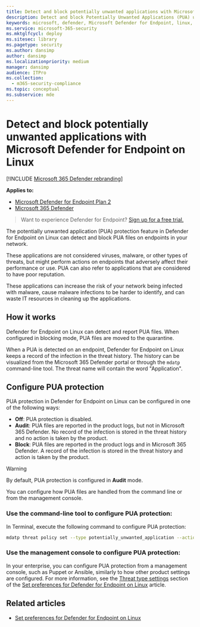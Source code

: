 ```yaml
---
title: Detect and block potentially unwanted applications with Microsoft Defender for Endpoint on Linux
description: Detect and block Potentially Unwanted Applications (PUA) using Microsoft Defender for Endpoint on Linux.
keywords: microsoft, defender, Microsoft Defender for Endpoint, linux, pua, pus
ms.service: microsoft-365-security
ms.mktglfcycl: deploy
ms.sitesec: library
ms.pagetype: security
ms.author: dansimp
author: dansimp
ms.localizationpriority: medium
manager: dansimp
audience: ITPro
ms.collection:
  - m365-security-compliance
ms.topic: conceptual
ms.subservice: mde
---
```


# Detect and block potentially unwanted applications with Microsoft Defender for Endpoint on Linux

[!INCLUDE [Microsoft 365 Defender rebranding](../../includes/microsoft-defender.md)]


**Applies to:**
- [Microsoft Defender for Endpoint Plan 2](https://go.microsoft.com/fwlink/p/?linkid=2154037)
- [Microsoft 365 Defender](https://go.microsoft.com/fwlink/?linkid=2118804)

> Want to experience Defender for Endpoint? [Sign up for a free trial.](https://signup.microsoft.com/create-account/signup?products=7f379fee-c4f9-4278-b0a1-e4c8c2fcdf7e&ru=https://aka.ms/MDEp2OpenTrial?ocid=docs-wdatp-investigateip-abovefoldlink)

The potentially unwanted application (PUA) protection feature in Defender for Endpoint on Linux can detect and block PUA files on endpoints in your network.

These applications are not considered viruses, malware, or other types of threats, but might perform actions on endpoints that adversely affect their performance or use. PUA can also refer to applications that are considered to have poor reputation.

These applications can increase the risk of your network being infected with malware, cause malware infections to be harder to identify, and can waste IT resources in cleaning up the applications.

## How it works

Defender for Endpoint on Linux can detect and report PUA files. When configured in blocking mode, PUA files are moved to the quarantine.

When a PUA is detected on an endpoint, Defender for Endpoint on Linux keeps a record of the infection in the threat history. The history can be visualized from the Microsoft 365 Defender portal or through the `mdatp` command-line tool. The threat name will contain the word "Application".

## Configure PUA protection

PUA protection in Defender for Endpoint on Linux can be configured in one of the following ways:

- **Off**: PUA protection is disabled.
- **Audit**: PUA files are reported in the product logs, but not in Microsoft 365 Defender. No record of the infection is stored in the threat history and no action is taken by the product.
- **Block**: PUA files are reported in the product logs and in Microsoft 365 Defender. A record of the infection is stored in the threat history and action is taken by the product.

> [!WARNING]
> By default, PUA protection is configured in **Audit** mode.

You can configure how PUA files are handled from the command line or from the management console.

### Use the command-line tool to configure PUA protection:

In Terminal, execute the following command to configure PUA protection:

```bash
mdatp threat policy set --type potentially_unwanted_application --action [off|audit|block]
```

### Use the management console to configure PUA protection:

In your enterprise, you can configure PUA protection from a management console, such as Puppet or Ansible, similarly to how other product settings are configured. For more information, see the [Threat type settings](linux-preferences.md#threat-type-settings) section of the [Set preferences for Defender for Endpoint on Linux](linux-preferences.md) article.

## Related articles

- [Set preferences for Defender for Endpoint on Linux](linux-preferences.md)
